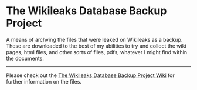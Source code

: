 # The Wikileaks Database Backup Project
A means of archving the files that were leaked on Wikileaks as a backup. These are downloaded to the best of my abilities to try and collect the wiki pages, html files, and other sorts of files, pdfs, whatever I might find within the documents.

***

Please check out the [The Wikileaks Database Backup Project Wiki](https://github.com/elnarutoe/wikileaks-database/wiki) for further information on the files.
